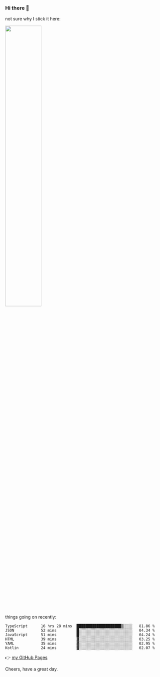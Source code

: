 ### Hi there 👋

not sure why I stick it here:

[<img width="48%" src="https://github-readme-stats.vercel.app/api?username=ykzhukian&show_icons=true&theme=dracula">](https://github.com/anuraghazra/github-readme-stats)


things going on recently:

<!--START_SECTION:waka-->

```text
TypeScript      16 hrs 28 mins  ████████████████████▒░░░░   81.86 %
JSON            52 mins         █░░░░░░░░░░░░░░░░░░░░░░░░   04.34 %
JavaScript      51 mins         █░░░░░░░░░░░░░░░░░░░░░░░░   04.24 %
HTML            39 mins         ▓░░░░░░░░░░░░░░░░░░░░░░░░   03.25 %
YAML            35 mins         ▓░░░░░░░░░░░░░░░░░░░░░░░░   02.95 %
Kotlin          24 mins         ▓░░░░░░░░░░░░░░░░░░░░░░░░   02.07 %
```

<!--END_SECTION:waka-->

👉 [my GitHub Pages](https://ykzhukian.github.io)

Cheers, have a great day.

